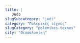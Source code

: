 ```yaml
---
title: |
   Judo
slugSubcategory: "judi"
category: "Πολεμικές τέχνες"
slugCategory: "polemikes-texnes"
city: "Θεσσαλονίκη"
---
```


